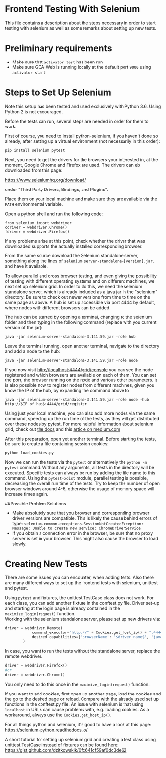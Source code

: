 Frontend Testing With Selenium
=============================

This file contains a description about the steps necessary in order to start testing with selenium 
as well as some remarks about setting up new tests.

# Preliminary requirements
- Make sure that `activator test` has been run
- Make sure GCA-Web is running locally at the default port `9000` using `activator start`

# Steps to Set Up Selenium

Note this setup has been tested and used exclusively with Python 3.6. Using Python 2 is not
encouraged.

Before the tests can run, several steps are needed in order for them to work.

First of course, you need to install python-selenium, if you haven't done so already, 
after setting up a virtual environment (not necessarily in this order):

`pip install selenium pytest`

Next, you need to get the drivers for the browsers your interested in, at the moment, 
Google Chrome and Firefox are used. The drivers can eb downloaded from this page:

https://www.seleniumhq.org/download/

under "Third Party Drivers, Bindings, and Plugins". 

Place them on your local machine and make sure they are available via the `PATH` environmental variable.

Open a python shell and run the following code:

    from selenium import webdriver
    cdriver = webdriver.Chrome()
    fdriver = webdriver.Firefox()

If any problems arise at this point, check whether the driver that was downloaded supports the
actually installed corresponding browser.

From the same source download the Selenium standalone server, something 
along the lines of `selenium-server-standalone-[version].jar`, 
and have it available.

To allow parallel and cross browser testing, and even giving the possibility of testing
with different operating systems and on different machines, we next set up selenium grid.
In order to do this, we need the selenium standalone server, which is already included as a java jar 
in the "selenium" directory. Be sure to check out newer versions from time to time on the same page as above.
A hub is set up  accessible via port 4444 by default, where nodes with different browsers can be added.

The hub can be started by opening a terminal, changing to the selenium folder and then typing in the following command
(replace with you current version of the jar):

```
java -jar selenium-server-standalone-3.141.59.jar -role hub
```

Leave the terminal running, open another terminal, navigate to the directory and add a node to the hub:

```
java -jar selenium-server-standalone-3.141.59.jar -role node
```

If you now visit [http://localhost:4444/grid/console](http://localhost:4444/grid/console/) you can see the node 
registered and which browsers are available on each of them.
You can set the port, the browser running on the node and various other parameters. 
It is also possible now to register nodes from different machines, given you know the IP of the hub, by expanding the 
command above to

```
java -jar selenium-server-standalone-3.141.59.jar -role node -hub http://$IP of hub$:4444/grid/register
```
 
Using just your local machine, you can also add more nodes via the same command,
speeding up the run time of the tests, as they will get distributed over these nodes by pytest.
For more helpful information about selenium grid, check out [the docs](https://www.seleniumhq.org/docs/07_selenium_grid.jsp) 
and this [article on medium.com](https://medium.com/@arnonaxelrod/running-cross-browser-selenium-tests-in-parallel-using-selenium-grid-and-docker-containers-9ee293b86cfd)

After this preparation, open yet another terminal. Before starting the tests, be sure to create a file containing 
session cookies:

```
python load_cookies.py
```

Now we can run the tests via the `pytest` or alternatively the `python -m pytest` command. Without any arguments,
all tests in the directory will be executed.
Specific tests can always be run by adding the file name to this command.
Using the `pytest-xdist` module, parallel testing is possible, decreasing the overall run time of the tests.
Try to keep the number of open browser windows around 4-6, 
otherwise the usage of memory space will increase times again.

##Possible Problem Solutions

- Make absolutely sure that you browser and corresponding browser driver versions are compatible. This is likely the 
cause behind errors of type:
``selenium.common.exceptions.SessionNotCreatedException: Message: Unable to create new service: ChromeDriverService``
- If you obtain a connection error in the browser, be sure that no proxy server is set in your browser. 
This might also cause the browser to load slowly.

# Creating New Tests

There are some issues you can encounter, when adding tests.
Also there are many different ways to set up the frontend tests with selenium, unittest and pytest.

Using `pytest` and fixtures, the unittest.TestCase class does not work.
For each class, you can add another fixture in the conftest.py file.
Driver set-up and starting at the login page is already contained in the `maximize_login(request)` function.  
Working with the selenium standalone server, please set up new drivers via:

```python
driver = webdriver.Remote(
            command_executor="http://" + Cookies.get_host_ip() + ":4444/wd/hub",
            desired_capabilities={'browserName': '$driver_name$', 'javascriptEnabled': True}
        )
```

In case, you want to run the tests without the standalone server, replace the remote webdriver.

```python
driver = webdriver.Firefox()
#or
driver = webdriver.Chrome()
```

You only need to do this once in the `maximize_login(request)` function.

If you want to add cookies, first open up another page, load the cookies and the go to the desired page or reload.
Compare with the already used set up functions in the conftest.py file.
An issue with selenium is that using `localhost` in URLs can cause problems with, e.g. loading cookies.
As a workaround, always use the `Cookies.get_host_ip()`.

For all things python and selenium, it's good to have a look at this page:  
https://selenium-python.readthedocs.io/

A short tutorial for setting up selenium grid and creating a test class using unittest.TestCase instead of fixtures 
can be found here:  
https://gist.github.com/dzitkowskik/0fc641cf59af0dc3de62


